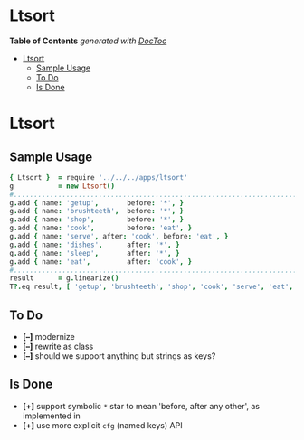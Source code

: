 

# Ltsort

<!-- START doctoc generated TOC please keep comment here to allow auto update -->
<!-- DON'T EDIT THIS SECTION, INSTEAD RE-RUN doctoc TO UPDATE -->
**Table of Contents**  *generated with [DocToc](https://github.com/thlorenz/doctoc)*

- [Ltsort](#ltsort)
  - [Sample Usage](#sample-usage)
  - [To Do](#to-do)
  - [Is Done](#is-done)

<!-- END doctoc generated TOC please keep comment here to allow auto update -->


# Ltsort


## Sample Usage


```coffee
{ Ltsort }  = require '../../../apps/ltsort'
g           = new Ltsort()
#.........................................................................................................
g.add { name: 'getup',       before: '*', }
g.add { name: 'brushteeth',  before: '*', }
g.add { name: 'shop',        before: '*', }
g.add { name: 'cook',        before: 'eat', }
g.add { name: 'serve', after: 'cook', before: 'eat', }
g.add { name: 'dishes',      after: '*', }
g.add { name: 'sleep',       after: '*', }
g.add { name: 'eat',         after: 'cook', }
#.........................................................................................................
result      = g.linearize()
T?.eq result, [ 'getup', 'brushteeth', 'shop', 'cook', 'serve', 'eat', 'dishes', 'sleep' ]
```


## To Do

* **[–]** modernize
* **[–]** rewrite as class
* **[–]** should we support anything but strings as keys?

## Is Done

* **[+]** support symbolic `*` star to mean 'before, after any other', as implemented in
* **[+]** use more explicit `cfg` (named keys) API
